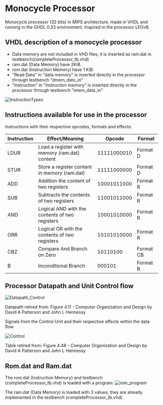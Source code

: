 # Monocycle Processor
Monocycle processor (32 bits) in MIPS architecture, made in VHDL and running in the GHDL 0.33 environment. Inspired in the processor LEGv8. 
## VHDL description of a monocycle processor

  - Data memory are not included in VHD files, it is inserted as ram.dat in testbench(completeProcessor_tb.vhd)
  - ram.dat (Data Memory) have 2KiB.
  - rom.dat (Instruction Memory) have 1 KiB.
  - "Read Data" in "data memory" is inserted directly in the processor through testbench "dmem_dato_in"
  - "Instruction" in "Instruction memory" is inserted directly in the processor through testbench "imem_data_in"

![InstructionTypes](https://user-images.githubusercontent.com/59322464/167226749-3e98f9ac-0cbc-418a-9572-9d75318cf995.png)

## Instructions available for use in the processor

Instructions with their respective opcodes, formats and effects:

| Instruction  | Effect/Meaning | Opcode | Format |
| ------------- | ------------- | ------------- | ------------- |
| LDUR  | Load a register with memory (ram.dat) content  | 11111000010 | Format D |
| STUR  | Store a register content in memory (ram.dat)  |11111000000|Format D|
| ADD  | Addition the content of two registers  | 10001011000 |Format R|
| SUB  | Subtracts the contents of two registers  | 11001011000 |Format R|
| AND  | Logical AND with the contents of two registers   | 10001010000 |Format R|
| ORR  | Logical OR  with the contents of two registers |10101010000|Format R|
| CBZ  | Compare And Branch on Zero  | 10110100 |Format CB|
| B  | Inconditional Branch |    000101 |Format B|

## Processor Datapath and Unit Control flow 

![Datapath_Control](https://github.com/GustavsC/Monocycle-processor/assets/59322464/f79fafb1-a07f-45a3-a457-9c9594f982d4)

Datapath retired from: Figure 4.11 - Computer Organization and Design by David A Patterson and John L Hennessy

Signals from the Control Unit and their respective effects within the data flow

![Control](https://github.com/GustavsC/Monocycle-processor/assets/59322464/c660b935-c0cf-47dd-9f4a-62b2fd0e9e9e)

Table retired from: Figure 4.48 - Computer Organization and Design by David A Patterson and John L Hennessy


## Rom.dat and Ram.dat
The rom.dat (Instruction Memory) and testbench (completeProcessor_tb.vhd) is loaded with a program:
![rom_program](https://github.com/GustavsC/Monocycle-processor/assets/59322464/2ddfaeeb-e448-45c7-b859-0ed168d4d0bf)


The ram.dat (Data Memory)  is loaded with 3 values, they are already implemented in the testbench (completeProcessor_tb.vhd).
